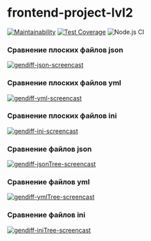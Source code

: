 # frontend-project-lvl2

[![Maintainability](https://api.codeclimate.com/v1/badges/9a9b860bc33a1f657bcd/maintainability)](https://codeclimate.com/github/olekhova/frontend-project-lvl2/maintainability)
[![Test Coverage](https://api.codeclimate.com/v1/badges/9a9b860bc33a1f657bcd/test_coverage)](https://codeclimate.com/github/olekhova/frontend-project-lvl2/test_coverage)
![Node.js CI](https://github.com/olekhova/frontend-project-lvl2/workflows/Node.js%20CI/badge.svg)

### Сравнение плоских файлов json
[![gendiff-json-screencast](https://asciinema.org/a/gtSJFkwDwi0T8SAvGO6Zeg6WP.png)](https://asciinema.org/a/gtSJFkwDwi0T8SAvGO6Zeg6WP)

 ### Сравнение плоских файлов yml
[![gendiff-yml-screencast](https://asciinema.org/a/zCic7dvqqxbNAC992Nt7QZrnx.png)](https://asciinema.org/a/zCic7dvqqxbNAC992Nt7QZrnx)

 ### Сравнение плоских файлов ini
[![gendiff-ini-screencast](https://asciinema.org/a/OLXCoVj0Kgf84s88TSxVE0b54.png)](https://asciinema.org/a/OLXCoVj0Kgf84s88TSxVE0b54)

### Сравнение файлов json
[![gendiff-jsonTree-screencast](https://asciinema.org/a/3i01eNgItwxV90H4nkiE7PSkk.png)](https://asciinema.org/a/3i01eNgItwxV90H4nkiE7PSkk)

### Сравнение файлов yml
[![gendiff-ymlTree-screencast](https://asciinema.org/a/W9Dolvx4IkOt3fzPI3gyqIwdv.png)](https://asciinema.org/a/W9Dolvx4IkOt3fzPI3gyqIwdv)

### Сравнение файлов ini
[![gendiff-iniTree-screencast](https://asciinema.org/a/tSoauZo26AJmcHKKyUjiuh2P8.png)](https://asciinema.org/a/tSoauZo26AJmcHKKyUjiuh2P8)